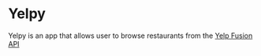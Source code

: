 # Yelpy

Yelpy is an app that allows user to browse restaurants from the [Yelp Fusion API](https://www.yelp.com/developers/documentation/v3)

